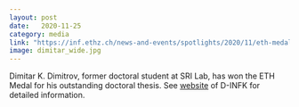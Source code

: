 ```yaml
---
layout: post
date:   2020-11-25
category: media
link: "https://inf.ethz.ch/news-and-events/spotlights/2020/11/eth-medal-doctoral-thesis.html/"
image: dimitar_wide.jpg
---
```



[]() Dimitar K. Dimitrov, former doctoral student at SRI Lab, has won the ETH Medal for his outstanding doctoral thesis. See [website](https://inf.ethz.ch/news-and-events/spotlights/2020/11/eth-medal-doctoral-thesis.html/) of D-INFK for detailed information.  	 
